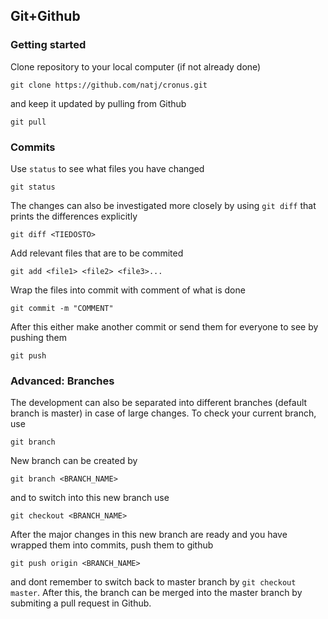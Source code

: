 
## Git+Github ##
### Getting started ###

Clone repository to your local computer (if not already done)

```
git clone https://github.com/natj/cronus.git
```

and keep it updated by pulling from Github

```
git pull
```

### Commits ###

Use `status` to see what files you have changed

```
git status
```

The changes can also be investigated more closely by using `git diff` that prints the differences explicitly

```
git diff <TIEDOSTO>
```

Add relevant files that are to be commited 

```
git add <file1> <file2> <file3>...
```

Wrap the files into commit with comment of what is done

```
git commit -m "COMMENT"
```

After this either make another commit or send them for everyone to see by pushing them

```
git push
```

### Advanced: Branches ###

The development can also be separated into different branches (default branch is master) in case of large changes.
To check your current branch, use

```
git branch
```

New branch can be created by 

```
git branch <BRANCH_NAME>
```

and to switch into this new branch use

```
git checkout <BRANCH_NAME>
```

After the major changes in this new branch are ready and you have wrapped them into commits, push them to github

```
git push origin <BRANCH_NAME>
```

and dont remember to switch back to master branch by `git checkout master`.
After this, the branch can be merged into the master branch by submiting a pull request in Github.
